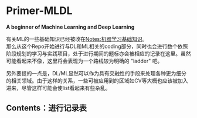 # Primer-MLDL
**A beginner of Machine Learning and Deep Learning**<br>

有关ML的一些基础知识已经被收在[Notes:机器学习基础知识](https://github.com/joseph-zhang/Notes/tree/master/%E6%9C%BA%E5%99%A8%E5%AD%A6%E4%B9%A0%E5%9F%BA%E7%A1%80%E7%9F%A5%E8%AF%86)。<br>
那么从这个Repo开始进行与DL和ML相关的coding部分，同时也会进行数个依照阶段规划的学习与实践项目，处于进行期间的题标亦会被相应的记录在这里。虽然可能看起来不像，这里将会表现为一个路线较为明确的 "ladder" 吧。

另外要提的一点是，DL/ML显然可以作为具有交融性的手段来处理各种更为细分的相关领域。由于这样的关系，一些可被应用到的区域如CV等大概也应该被加入进来，尽管这样可能会使list看起来有些杂乱。

## Contents：进行记录表
